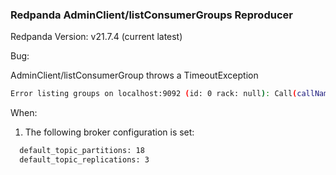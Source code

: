 ### Redpanda AdminClient/listConsumerGroups Reproducer

Redpanda Version: v21.7.4 (current latest)

Bug:

 AdminClient/listConsumerGroup throws a TimeoutException
 
 ```bash
 Error listing groups on localhost:9092 (id: 0 rack: null): Call(callName=listConsumerGroups, deadlineMs=1626870066072, tries=570, nextAllowedTryMs=1626870066173) timed out at 1626870066073 after 570 attempt(s)
 ```
 
 When:
 
 1. The following broker configuration is set:

 ```bash
   default_topic_partitions: 18
   default_topic_replications: 3
 ``` 
